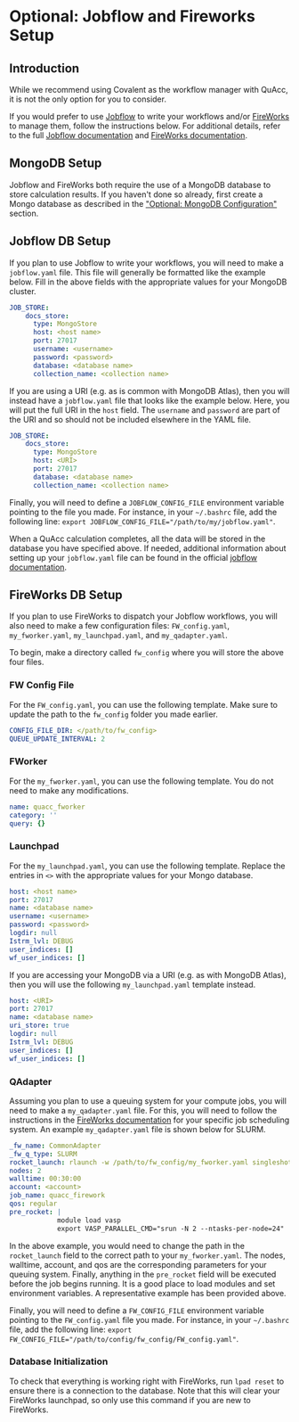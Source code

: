 # Optional: Jobflow and Fireworks Setup

## Introduction

While we recommend using Covalent as the workflow manager with QuAcc, it is not the only option for you to consider.

If you would prefer to use [Jobflow](https://github.com/materialsproject/jobflow) to write your workflows and/or [FireWorks](https://github.com/materialsproject/fireworks) to manage them, follow the instructions below. For additional details, refer to the full [Jobflow documentation](https://materialsproject.github.io/jobflow/) and [FireWorks documentation](https://materialsproject.github.io/fireworks/).

## MongoDB Setup

Jobflow and FireWorks both require the use of a MongoDB database to store calculation results. If you haven't done so already, first create a Mongo database as described in the ["Optional: MongoDB Configuration"](covalent.md) section.

## Jobflow DB Setup

If you plan to use Jobflow to write your workflows, you will need to make a `jobflow.yaml` file. This file will generally be formatted like the example below. Fill in the above fields with the appropriate values for your MongoDB cluster.

```yaml
JOB_STORE:
    docs_store:
      type: MongoStore
      host: <host name>
      port: 27017
      username: <username>
      password: <password>
      database: <database name>
      collection_name: <collection name>
```

If you are using a URI (e.g. as is common with MongoDB Atlas), then you will instead have a `jobflow.yaml` file that looks like the example below. Here, you will put the full URI in the `host` field. The `username` and `password` are part of the URI and so should not be included elsewhere in the YAML file.

```yaml
JOB_STORE:
    docs_store:
      type: MongoStore
      host: <URI>
      port: 27017
      database: <database name>
      collection_name: <collection name>
```

Finally, you will need to define a `JOBFLOW_CONFIG_FILE` environment variable pointing to the file you made. For instance, in your `~/.bashrc` file, add the following line:
`export JOBFLOW_CONFIG_FILE="/path/to/my/jobflow.yaml"`.

When a QuAcc calculation completes, all the data will be stored in the database you have specified above. If needed, additional information about setting up your `jobflow.yaml` file can be found in the official [jobflow documentation](https://materialsproject.github.io/jobflow/jobflow.settings.html).

## FireWorks DB Setup

If you plan to use FireWorks to dispatch your Jobflow workflows, you will also need to make a few configuration files: `FW_config.yaml`, `my_fworker.yaml`, `my_launchpad.yaml`, and `my_qadapter.yaml`.

To begin, make a directory called `fw_config` where you will store the above four files.

### FW Config File

For the `FW_config.yaml`, you can use the following template. Make sure to update the path to the `fw_config` folder you made earlier.

```yaml
CONFIG_FILE_DIR: </path/to/fw_config>
QUEUE_UPDATE_INTERVAL: 2
```

### FWorker

For the `my_fworker.yaml`, you can use the following template. You do not need to make any modifications.

```yaml
name: quacc_fworker
category: ''
query: {}
```

### Launchpad

For the `my_launchpad.yaml`, you can use the following template. Replace the entries in `<>` with the appropriate values for your Mongo database.

```yaml
host: <host name>
port: 27017
name: <database name>
username: <username>
password: <password>
logdir: null
Istrm_lvl: DEBUG
user_indices: []
wf_user_indices: []
```

If you are accessing your MongoDB via a URI (e.g. as with MongoDB Atlas), then you will use the following `my_launchpad.yaml` template instead.

```yaml
host: <URI>
port: 27017
name: <database name>
uri_store: true
logdir: null
Istrm_lvl: DEBUG
user_indices: []
wf_user_indices: []
```

### QAdapter

Assuming you plan to use a queuing system for your compute jobs, you will need to make a `my_qadapter.yaml` file. For this, you will need to follow the instructions in the [FireWorks documentation](https://materialsproject.github.io/fireworks/qadapter_programming.html) for your specific job scheduling system. An example `my_qadapter.yaml` file is shown below for SLURM.

```yaml
_fw_name: CommonAdapter
_fw_q_type: SLURM
rocket_launch: rlaunch -w /path/to/fw_config/my_fworker.yaml singleshot
nodes: 2
walltime: 00:30:00
account: <account>
job_name: quacc_firework
qos: regular
pre_rocket: |
            module load vasp
            export VASP_PARALLEL_CMD="srun -N 2 --ntasks-per-node=24"
```

In the above example, you would need to change the path in the `rocket_launch` field to the correct path to your `my_fworker.yaml`. The nodes, walltime, account, and qos are the corresponding parameters for your queuing system. Finally, anything in the `pre_rocket` field will be executed before the job begins running. It is a good place to load modules and set environment variables. A representative example has been provided above.

Finally, you will need to define a `FW_CONFIG_FILE` environment variable pointing to the `FW_config.yaml` file you made. For instance, in your `~/.bashrc` file, add the following line:
`export FW_CONFIG_FILE="/path/to/config/fw_config/FW_config.yaml"`.


### Database Initialization

To check that everything is working right with FireWorks, run `lpad reset` to ensure there is a connection to the database. Note that this will clear your FireWorks launchpad, so only use this command if you are new to FireWorks.